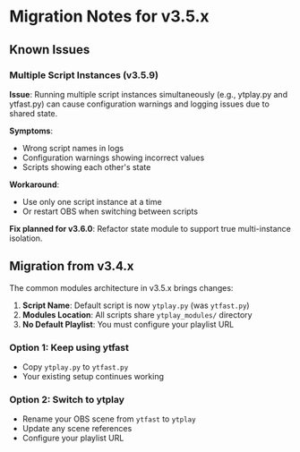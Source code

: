 # Migration Notes for v3.5.x

## Known Issues

### Multiple Script Instances (v3.5.9)
**Issue**: Running multiple script instances simultaneously (e.g., ytplay.py and ytfast.py) can cause configuration warnings and logging issues due to shared state.

**Symptoms**:
- Wrong script names in logs
- Configuration warnings showing incorrect values
- Scripts showing each other's state

**Workaround**: 
- Use only one script instance at a time
- Or restart OBS when switching between scripts

**Fix planned for v3.6.0**: Refactor state module to support true multi-instance isolation.

## Migration from v3.4.x

The common modules architecture in v3.5.x brings changes:

1. **Script Name**: Default script is now `ytplay.py` (was `ytfast.py`)
2. **Modules Location**: All scripts share `ytplay_modules/` directory
3. **No Default Playlist**: You must configure your playlist URL

### Option 1: Keep using ytfast
- Copy `ytplay.py` to `ytfast.py`
- Your existing setup continues working

### Option 2: Switch to ytplay
- Rename your OBS scene from `ytfast` to `ytplay`
- Update any scene references
- Configure your playlist URL
